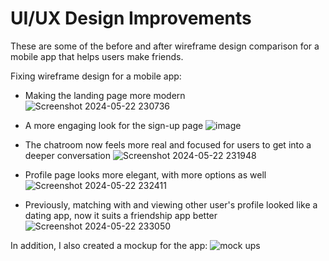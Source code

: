 # UI/UX Design Improvements
These are some of the before and after wireframe design comparison for a mobile app that helps users make friends.

Fixing wireframe design for a mobile app:
- Making the landing page more modern
![Screenshot 2024-05-22 230736](https://github.com/ggraciela/WorkInProgress/assets/94437215/4b98f8c8-794c-4637-b384-08819ebcf753)

- A more engaging look for the sign-up page
![image](https://github.com/ggraciela/UI-UX_Design/assets/94437215/82270fa7-dc16-4ce9-9049-0df7e8111d3d)

- The chatroom now feels more real and focused for users to get into a deeper conversation
![Screenshot 2024-05-22 231948](https://github.com/ggraciela/WorkInProgress/assets/94437215/179dcde8-a91d-463c-8671-d378609329b5)

- Profile page looks more elegant, with more options as well
![Screenshot 2024-05-22 232411](https://github.com/ggraciela/WorkInProgress/assets/94437215/d630d53e-20b3-4265-98c3-6b1d3076aea4)

- Previously, matching with and viewing other user's profile looked like a dating app, now it suits a friendship app better
![Screenshot 2024-05-22 233050](https://github.com/ggraciela/WorkInProgress/assets/94437215/e9136889-f3ef-403a-bc67-20c5ee91a0e5)


In addition, I also created a mockup for the app:
![mock ups](https://github.com/ggraciela/UI-UX_Design/assets/94437215/67d3e851-80cb-4c64-b7ce-18d6df1d73ea)
